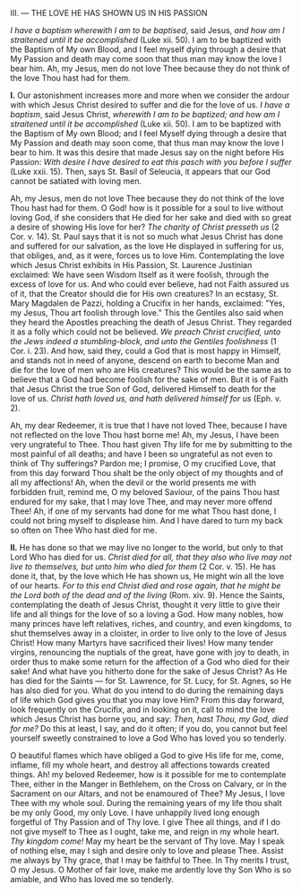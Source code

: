 
III\. — THE LOVE HE HAS SHOWN US IN HIS PASSION

*I have a baptism wherewith I am to be baptised*, said Jesus, *and how am I straitened until it be accomplished* (Luke xii. 50). I am to be baptized with the Baptism of My own Blood, and I feel myself dying through a desire that My Passion and death may come soon that thus man may know the love I bear him. Ah, my Jesus, men do not love Thee because they do not think of the love Thou hast had for them.

**I\.** Our astonishment increases more and more when we consider the ardour with which Jesus Christ desired to suffer and die for the love of us. *I have a baptism*, said Jesus Christ, *wherewith I am to be baptized; and how am I straitened until it be accomplished* (Luke xii. 50). I am to be baptized with the Baptism of My own Blood; and I feel Myself dying through a desire that My Passion and death may soon come, that thus man may know the love I bear to him. It was this desire that made Jesus say on the night before His Passion: *With desire I have desired to eat this pasch with you before I suffer* (Luke xxii. 15). Then, says St. Basil of Seleucia, it appears that our God cannot be satiated with loving men.

Ah, my Jesus, men do not love Thee because they do not think of the love Thou hast had for them. O God! how is it possible for a soul to live without loving God, if she considers that He died for her sake and died with so great a desire of showing His love for her? *The charity of Christ presseth us* (2 Cor. v. 14). St. Paul says that it is not so much what Jesus Christ has done and suffered for our salvation, as the love He displayed in suffering for us, that obliges, and, as it were, forces us to love Him. Contemplating the love which Jesus Christ exhibits in His Passion, St. Laurence Justinian exclaimed: We have seen Wisdom Itself as it were foolish, through the excess of love for us. And who could ever believe, had not Faith assured us of it, that the Creator should die for His own creatures? In an ecstasy, St. Mary Magdalen de Pazzi, holding a Crucifix in her hands, exclaimed: \"Yes, my Jesus, Thou art foolish through love.\" This the Gentiles also said when they heard the Apostles preaching the death of Jesus Christ. They regarded it as a folly which could not be believed. *We preach Christ crucified, unto the Jews indeed a stumbling-block, and unto the Gentiles foolishness* (1 Cor. i. 23). And how, said they, could a God that is most happy in Himself, and stands not in need of anyone, descend on earth to become Man and die for the love of men who are His creatures? This would be the same as to believe that a God had become foolish for the sake of men. But it is of Faith that Jesus Christ the true Son of God, delivered Himself to death for the love of us. *Christ hath loved us, and hath delivered himself for us* (Eph. v. 2).

Ah, my dear Redeemer, it is true that I have not loved Thee, because I have not reflected on the love Thou hast borne me! Ah, my Jesus, I have been very ungrateful to Thee. Thou hast given Thy life for me by submitting to the most painful of all deaths; and have I been so ungrateful as not even to think of Thy sufferings? Pardon me; I promise, O my crucified Love, that from this day forward Thou shalt be the only object of my thoughts and of all my affections! Ah, when the devil or the world presents me with forbidden fruit, remind me, O my beloved Saviour, of the pains Thou hast endured for my sake, that I may love Thee, and may never more offend Thee! Ah, if one of my servants had done for me what Thou hast done, I could not bring myself to displease him. And I have dared to turn my back so often on Thee Who hast died for me.

**II\.** He has done so that we may live no longer to the world, but only to that Lord Who has died for us. *Christ died for all, that they also who live may not live to themselves, but unto him who died for them* (2 Cor. v. 15). He has done it, that, by the love which He has shown us, He might win all the love of our hearts. *For to this end Christ died and rose again, that he might be the Lord both of the dead and of the living* (Rom. xiv. 9). Hence the Saints, contemplating the death of Jesus Christ, thought it very little to give their life and all things for the love of so a loving a God. How many nobles, how many princes have left relatives, riches, and country, and even kingdoms, to shut themselves away in a cloister, in order to live only to the love of Jesus Christ! How many Martyrs have sacrificed their lives! How many tender virgins, renouncing the nuptials of the great, have gone with joy to death, in order thus to make some return for the affection of a God who died for their sake! And what have you hitherto done for the sake of Jesus Christ? As He has died for the Saints — for St. Lawrence, for St. Lucy, for St. Agnes, so He has also died for you. What do you intend to do during the remaining days of life which God gives you that you may love Him? From this day forward, look frequently on the Crucifix, and in looking on it, call to mind the love which Jesus Christ has borne you, and say: *Then, hast Thou, my God, died for me?* Do this at least, I say, and do it often; if you do, you cannot but feel yourself sweetly constrained to love a God Who has loved you so tenderly.

O beautiful flames which have obliged a God to give His life for me, come, inflame, fill my whole heart, and destroy all affections towards created things. Ah! my beloved Redeemer, how is it possible for me to contemplate Thee, either in the Manger in Bethlehem, on the Cross on Calvary, or in the Sacrament on our Altars, and not be enamoured of Thee? My Jesus, I love Thee with my whole soul. During the remaining years of my life thou shalt be my only Good, my only Love. I have unhappily lived long enough forgetful of Thy Passion and of Thy love. I give Thee all things, and if I do not give myself to Thee as I ought, take me, and reign in my whole heart. *Thy kingdom come!* May my heart be the servant of Thy love. May I speak of nothing else, may I sigh and desire only to love and please Thee. Assist me always by Thy grace, that I may be faithful to Thee. In Thy merits I trust, O my Jesus. O Mother of fair love, make me ardently love thy Son Who is so amiable, and Who has loved me so tenderly.

